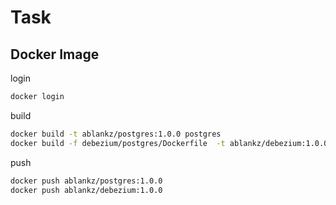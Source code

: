 # Task

## Docker Image

login
``` sh
docker login
```

build
``` sh
docker build -t ablankz/postgres:1.0.0 postgres
docker build -f debezium/postgres/Dockerfile  -t ablankz/debezium:1.0.0 .
```

push
``` sh
docker push ablankz/postgres:1.0.0
docker push ablankz/debezium:1.0.0
```